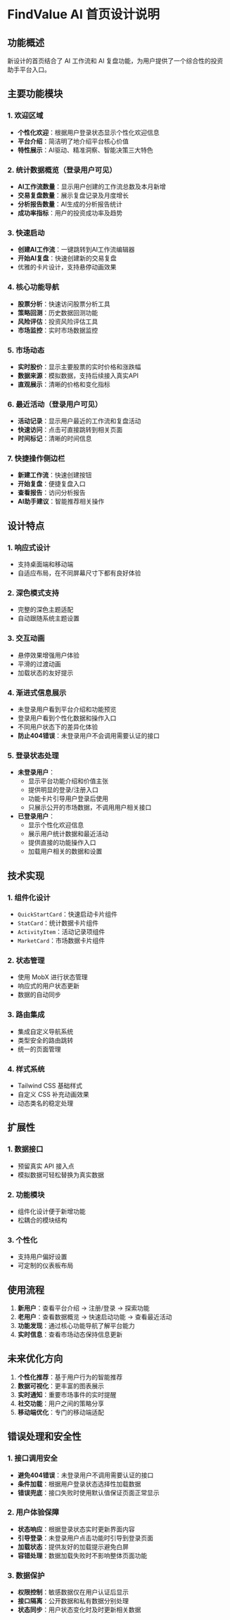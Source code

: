 # FindValue AI 首页设计说明

## 功能概述

新设计的首页结合了 AI 工作流和 AI 复盘功能，为用户提供了一个综合性的投资助手平台入口。

## 主要功能模块

### 1. 欢迎区域
- **个性化欢迎**：根据用户登录状态显示个性化欢迎信息
- **平台介绍**：简洁明了地介绍平台核心价值
- **特性展示**：AI驱动、精准洞察、智能决策三大特色

### 2. 统计数据概览（登录用户可见）
- **AI工作流数量**：显示用户创建的工作流总数及本月新增
- **交易复盘数量**：展示复盘记录及月度增长
- **分析报告数量**：AI生成的分析报告统计
- **成功率指标**：用户的投资成功率及趋势

### 3. 快速启动
- **创建AI工作流**：一键跳转到AI工作流编辑器
- **开始AI复盘**：快速创建新的交易复盘
- 优雅的卡片设计，支持悬停动画效果

### 4. 核心功能导航
- **股票分析**：快速访问股票分析工具
- **策略回测**：历史数据回测功能
- **风险评估**：投资风险评估工具
- **市场监控**：实时市场数据监控

### 5. 市场动态
- **实时股价**：显示主要股票的实时价格和涨跌幅
- **数据来源**：模拟数据，支持后续接入真实API
- **直观展示**：清晰的价格和变化指标

### 6. 最近活动（登录用户可见）
- **活动记录**：显示用户最近的工作流和复盘活动
- **快速访问**：点击可直接跳转到相关页面
- **时间标记**：清晰的时间信息

### 7. 快捷操作侧边栏
- **新建工作流**：快速创建按钮
- **开始复盘**：便捷复盘入口
- **查看报告**：访问分析报告
- **AI助手建议**：智能推荐相关操作

## 设计特点

### 1. 响应式设计
- 支持桌面端和移动端
- 自适应布局，在不同屏幕尺寸下都有良好体验

### 2. 深色模式支持
- 完整的深色主题适配
- 自动跟随系统主题设置

### 3. 交互动画
- 悬停效果增强用户体验
- 平滑的过渡动画
- 加载状态的友好提示

### 4. 渐进式信息展示
- 未登录用户看到平台介绍和功能预览
- 登录用户看到个性化数据和操作入口
- 不同用户状态下的差异化体验
- **防止404错误**：未登录用户不会调用需要认证的接口

### 5. 登录状态处理
- **未登录用户**：
  - 显示平台功能介绍和价值主张
  - 提供明显的登录/注册入口
  - 功能卡片引导用户登录后使用
  - 只展示公开的市场数据，不调用用户相关接口
- **已登录用户**：
  - 显示个性化欢迎信息
  - 展示用户统计数据和最近活动
  - 提供直接的功能操作入口
  - 加载用户相关的数据和设置

## 技术实现

### 1. 组件化设计
- `QuickStartCard`：快速启动卡片组件
- `StatCard`：统计数据卡片组件
- `ActivityItem`：活动记录项组件
- `MarketCard`：市场数据卡片组件

### 2. 状态管理
- 使用 MobX 进行状态管理
- 响应式的用户状态更新
- 数据的自动同步

### 3. 路由集成
- 集成自定义导航系统
- 类型安全的路由跳转
- 统一的页面管理

### 4. 样式系统
- Tailwind CSS 基础样式
- 自定义 CSS 补充动画效果
- 动态类名的稳定处理

## 扩展性

### 1. 数据接口
- 预留真实 API 接入点
- 模拟数据可轻松替换为真实数据

### 2. 功能模块
- 组件化设计便于新增功能
- 松耦合的模块结构

### 3. 个性化
- 支持用户偏好设置
- 可定制的仪表板布局

## 使用流程

1. **新用户**：查看平台介绍 → 注册/登录 → 探索功能
2. **老用户**：查看数据概览 → 快速启动功能 → 查看最近活动
3. **功能发现**：通过核心功能导航了解平台能力
4. **实时信息**：查看市场动态保持信息更新

## 未来优化方向

1. **个性化推荐**：基于用户行为的智能推荐
2. **数据可视化**：更丰富的图表展示
3. **实时通知**：重要市场事件的实时提醒
4. **社交功能**：用户之间的策略分享
5. **移动端优化**：专门的移动端适配

## 错误处理和安全性

### 1. 接口调用安全
- **避免404错误**：未登录用户不调用需要认证的接口
- **条件加载**：根据用户登录状态选择性加载数据
- **错误兜底**：接口失败时使用默认值保证页面正常显示

### 2. 用户体验保障
- **状态响应**：根据登录状态实时更新界面内容
- **引导登录**：未登录用户点击功能时引导到登录页面
- **加载状态**：提供友好的加载提示避免白屏
- **容错处理**：数据加载失败时不影响整体页面功能

### 3. 数据保护
- **权限控制**：敏感数据仅在用户认证后显示
- **接口隔离**：公开数据和私有数据分别处理
- **状态同步**：用户状态变化时及时更新相关数据